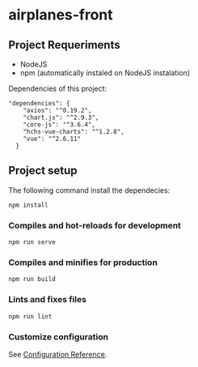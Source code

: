 # airplanes-front

## Project Requeriments
- NodeJS
- npm (automatically instaled on NodeJS instalation)

Dependencies of this project:
```
"dependencies": {
    "axios": "^0.19.2",
    "chart.js": "^2.9.3",
    "core-js": "^3.6.4",
    "hchs-vue-charts": "^1.2.8",
    "vue": "^2.6.11"
  }
```

## Project setup

The following command install the dependecies:

```
npm install
```

### Compiles and hot-reloads for development
```
npm run serve
```

### Compiles and minifies for production
```
npm run build
```

### Lints and fixes files
```
npm run lint
```

### Customize configuration
See [Configuration Reference](https://cli.vuejs.org/config/).
